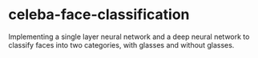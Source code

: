 # celeba-face-classification
Implementing a single layer neural network and a deep neural network to classify faces into two categories, with glasses and without glasses.
